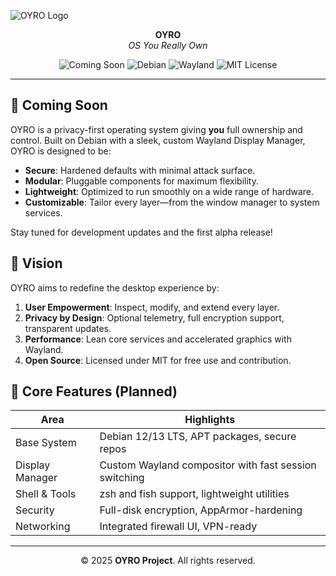 ![OYRO Logo](docs/logo.png)

<p align="center">
  <strong>OYRO</strong>
  <br/>
  <em>OS You Really Own</em>
</p>

<p align="center">
  <img src="https://img.shields.io/badge/status-coming%20soon-blue" alt="Coming Soon"/>
  <img src="https://img.shields.io/badge/base-Debian-red" alt="Debian"/>
  <img src="https://img.shields.io/badge/display%20manager-Wayland-brightgreen" alt="Wayland"/>
  <img src="https://img.shields.io/badge/license-MIT-lightgrey" alt="MIT License"/>
</p>

---

## 🚀 Coming Soon

OYRO is a privacy-first operating system giving **you** full ownership and control. Built on Debian with a sleek, custom Wayland Display Manager, OYRO is designed to be:

- **Secure**: Hardened defaults with minimal attack surface.
- **Modular**: Pluggable components for maximum flexibility.
- **Lightweight**: Optimized to run smoothly on a wide range of hardware.
- **Customizable**: Tailor every layer—from the window manager to system services.

Stay tuned for development updates and the first alpha release!


## 🌟 Vision

OYRO aims to redefine the desktop experience by:

1. **User Empowerment**: Inspect, modify, and extend every layer.
2. **Privacy by Design**: Optional telemetry, full encryption support, transparent updates.
3. **Performance**: Lean core services and accelerated graphics with Wayland.
4. **Open Source**: Licensed under MIT for free use and contribution.


## 🎯 Core Features (Planned)

| Area           | Highlights                                    |
| -------------- | --------------------------------------------- |
| Base System    | Debian 12/13 LTS, APT packages, secure repos  |
| Display Manager| Custom Wayland compositor with fast session switching |
| Shell & Tools  | zsh and fish support, lightweight utilities   |
| Security       | Full-disk encryption, AppArmor-hardening      |
| Networking     | Integrated firewall UI, VPN-ready             |

---

<p align="center">© 2025 <strong>OYRO Project</strong>. All rights reserved.</p>

